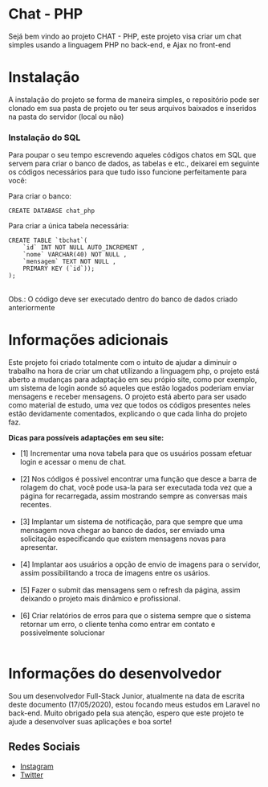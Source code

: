 <h1>Chat - <span>PHP</span></h1>

<p>Sejá bem vindo ao projeto CHAT - PHP, este projeto visa criar um chat simples usando a linguagem PHP no back-end, e Ajax no front-end</p>

<h1>Instalação</h1>
<p>A instalação do projeto se forma de maneira simples, o repositório pode ser clonado em sua pasta de projeto ou ter seus arquivos baixados e inseridos na pasta do servidor (local ou não)</p>

<h3>Instalação do SQL</h3>
<p>Para poupar o seu tempo escrevendo aqueles códigos chatos em SQL que servem para criar o banco de dados, as tabelas e etc., deixarei em seguinte os códigos necessários para que tudo isso funcione perfeitamente para você:</p>

<span>Para criar o banco:</span><br>

```
CREATE DATABASE chat_php
```
<span>Para criar a única tabela necessária:</span><br>
```
CREATE TABLE `tbchat`( 
    `id` INT NOT NULL AUTO_INCREMENT , 
    `nome` VARCHAR(40) NOT NULL , 
    `mensagem` TEXT NOT NULL , 
    PRIMARY KEY (`id`));
);
```
<br><span>Obs.: O código deve ser executado dentro do banco de dados criado anteriormente<span>

<h1>Informações adicionais</h1>
<p>Este projeto foi criado totalmente com o intuito de ajudar a diminuir o trabalho na hora de criar um chat utilizando a linguagem php, o projeto está aberto a mudanças para adaptação em seu própio site, como por exemplo, um sistema de login aonde só aqueles que estão logados poderiam enviar mensagens e receber mensagens. O projeto está aberto para ser usado como material de estudo, uma vez que todos os códigos presentes neles estão devidamente comentados, explicando o que cada linha do projeto faz. </p>

<b>Dicas para possíveis adaptações em seu site:</b><br>
- [1] Incrementar uma nova tabela para que os usuários possam efetuar login e acessar o menu de chat.<br><br>
- [2] Nos códigos é possivel encontrar uma função que desce a barra de rolagem do chat, você pode usa-la para ser executada toda vez que       a página for recarregada, assim mostrando sempre as conversas mais recentes.<br><br>
- [3] Implantar um sistema de notificação, para que sempre que uma mensagem nova chegar ao banco de dados, ser enviado uma solicitação         especificando que existem mensagens novas para apresentar.<br><br>
- [4] Implantar aos usuários a opção de envio de imagens para o servidor, assim possibilitando a troca de imagens entre os usários.<br><br>
- [5] Fazer o submit das mensagens sem o refresh da página, assim deixando o projeto mais dinâmico e profissional.<br><br>
- [6] Criar relatórios de erros para que o sistema sempre que o sistema retornar um erro, o cliente tenha como entrar em contato e possivelmente solucionar<br><br>

<h1>Informações do desenvolvedor</h1>
	<p>Sou um desenvolvedor Full-Stack Junior, atualmente na data de escrita deste documento (17/05/2020), estou focando meus estudos em Laravel no back-end. Muito obrigado pela sua atenção, espero que este projeto te ajude a desenvolver suas aplicações e boa sorte!</p>
<h2>Redes Sociais</h2>

- [Instagram](https://Instagram.com/peedro.pc/)
- [Twitter](https://https://twitter.com/_Peedrokas)